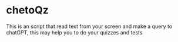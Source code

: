 # chetoQz
This is an script that read text from your screen and make a query to chatGPT, this may help you to do your quizzes and tests

